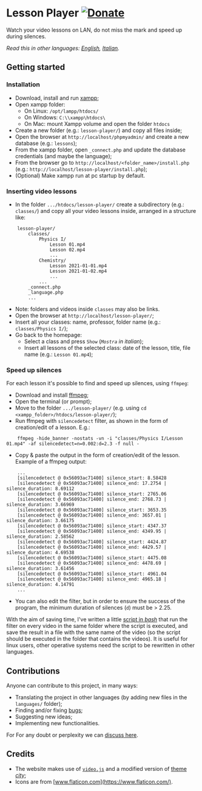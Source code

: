 # Lesson Player [![Donate](https://img.shields.io/badge/donate-paypal-blue.svg)](https://www.paypal.com/paypalme/VincenzoPadula)
Watch your video lessons on LAN, do not miss the mark and speed up during silences.

*Read this in other languages: [English](README.md), [Italian](README.it.md).*

## Getting started

### Installation
  * Download, install and run [xampp](https://www.apachefriends.org/download.html);
  * Open xampp folder:
    * On Linux: ``/opt/lampp/htdocs/``
    * On Windows: ``C:\\xampp\htdocs\``
    * On Mac: mount Xampp volume and open the folder ``htdocs``
  * Create a new folder (e.g.: ``lesson-player/``) and copy all files inside;
  * Open the browser at ``http://localhost/phpmyadmin/`` and create a new database (e.g.: ``lessons``);
  * From the xampp folder, open ``_connect.php`` and update the database credentials (and maybe the language);
  * From the browser go to ``http://localhost/<folder_name>/install.php`` (e.g.: ``http://localhost/lesson-player/install.php``);
  * (Optional) Make xampp run at pc startup by default.

### Inserting video lessons
  * In the folder ``.../htdocs/lesson-player/`` create a subdirectory (e.g.: ``classes/``) and copy all your video lessons inside, arranged in a structure like:

```
    lesson-player/
        classes/
            Physics I/
                Lesson 01.mp4
                Lesson 02.mp4
                ...
            Chemistry/
                Lesson 2021-01-01.mp4
                Lesson 2021-01-02.mp4
                ...
            ...
        _connect.php
        _language.php
        ...
```

  * Note: folders and videos inside ``classes`` may also be links.
  * Open the browser at ``http://localhost/lesson-player/``;
  * Insert all your classes: name, professor, folder name (e.g.: ``classes/Physics I/``);
  * Go back to the homepage:
    * Select a class and press ``Show`` (_``Mostra`` in italian_);
    * Insert all lessons of the selected class: date of the lesson, title, file name (e.g.: ``Lesson 01.mp4``);

### Speed up silences
For each lesson it's possible to find and speed up silences, using ``ffmpeg``:
  * Download and install [ffmpeg](https://ffmpeg.org/);
  * Open the terminal (or prompt);
  * Move to the folder ``.../lesson-player/`` (e.g. using ``cd <xampp_folder>/htdocs/lesson-player/``);
  * Run ffmpeg with ``silencedetect`` filter, as shown in the form of creation/edit of a lesson. E.g.:

```
    ffmpeg -hide_banner -nostats -vn -i "classes/Physics I/Lesson 01.mp4" -af silencedetect=n=0.002:d=2.3 -f null -
```

  * Copy & paste the output in the form of creation/edit of the lesson. Example of a ffmpeg output:

```
    ...
    [silencedetect @ 0x56093ac71400] silence_start: 8.58428
    [silencedetect @ 0x56093ac71400] silence_end: 17.2754 | silence_duration: 8.69112
    [silencedetect @ 0x56093ac71400] silence_start: 2765.06
    [silencedetect @ 0x56093ac71400] silence_end: 2768.73 | silence_duration: 3.66969
    [silencedetect @ 0x56093ac71400] silence_start: 3653.35
    [silencedetect @ 0x56093ac71400] silence_end: 3657.01 | silence_duration: 3.66175
    [silencedetect @ 0x56093ac71400] silence_start: 4347.37
    [silencedetect @ 0x56093ac71400] silence_end: 4349.95 | silence_duration: 2.58562
    [silencedetect @ 0x56093ac71400] silence_start: 4424.87
    [silencedetect @ 0x56093ac71400] silence_end: 4429.57 | silence_duration: 4.69538
    [silencedetect @ 0x56093ac71400] silence_start: 4475.08
    [silencedetect @ 0x56093ac71400] silence_end: 4478.69 | silence_duration: 3.61456
    [silencedetect @ 0x56093ac71400] silence_start: 4961.04
    [silencedetect @ 0x56093ac71400] silence_end: 4965.18 | silence_duration: 4.14791
    ...
```

  * You can also edit the filter, but in order to ensure the success of the program, the minimum duration of silences (``d``) must be > 2.25.

With the aim of saving time, I've written a little [script in _bash_](https://github.com/padvincenzo/lesson-player/blob/main/scripts/silences.sh) that run the filter on every video in the same folder where the script is executed, and save the result in a file with the same name of the video (so the script should be executed in the folder that contains the videos).
It is useful for linux users, other operative systems need the script to be rewritten in other languages.

## Contributions
Anyone can contribute to this project, in many ways:
* Translating the project in other languages (by adding new files in the ``languages/`` folder);
* Finding and/or fixing [bugs](https://github.com/padvincenzo/lesson-player/issues);
* Suggesting new ideas;
* Implementing new functionalities.

For For any doubt or perplexity we can [discuss here](https://github.com/padvincenzo/lesson-player/discussions).

## Credits
* The website makes use of [``video.js``](https://videojs.com/) and a modified version of [theme _city_](https://github.com/videojs/themes);
* Icons are from [www.flaticon.com](https://www.flaticon.com/).
